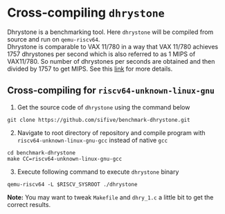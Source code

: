 # Cross-compiling `dhrystone`

Dhrystone is a benchmarking tool. Here `dhrystone` will be compiled from source and run on `qemu-riscv64`.  
Dhrystone is comparable to VAX 11/780 in a way that VAX 11/780 achieves 1757 dhrystones per second which is also referred to as 1 MIPS of VAX11/780. So number of dhrystones per seconds are obtained and then divided by 1757 to get MIPS. See this [link](https://wiki.cdot.senecacollege.ca/wiki/Dhrystone_howto) for more details.

## Cross-compiling for `riscv64-unknown-linux-gnu`

1. Get the source code of `dhrystone` using the command below  

```shell
git clone https://github.com/sifive/benchmark-dhrystone.git
```  

2. Navigate to root directory of repository and compile program with `riscv64-unknown-linux-gnu-gcc` instead of native `gcc`  

```shell
cd benchmark-dhrystone
make CC=riscv64-unknown-linux-gnu-gcc
```  

3. Execute following command to execute `dhrystone` binary  

```shell
qemu-riscv64 -L $RISCV_SYSROOT ./dhrystone
```  

**Note:** You may want to tweak `Makefile` and `dhry_1.c` a little bit to get the correct results.  
